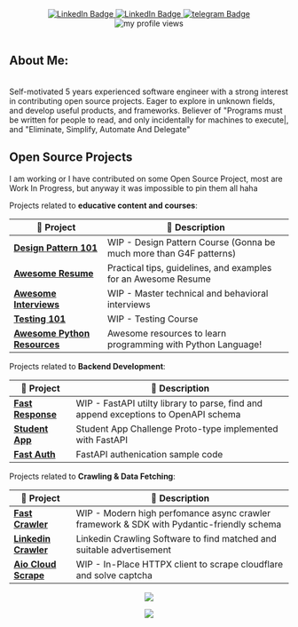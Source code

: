 <div align="center" >
  <div id="badges">
    <a href="https://www.linkedin.com/in/manimozaffar/">
      <img src="https://img.shields.io/badge/LinkedIn-blue?style=for-the-badge&logo=linkedin&logoColor=white" alt="LinkedIn Badge"/>
    </a>
    <a href="mailto:mozaffar20@itu.edu.tr">
      <img src="https://img.shields.io/badge/Gmail-red?style=for-the-badge&logo=gmail&logoColor=white" alt="LinkedIn Badge"/>
    </a>
    <a href="https://t.me/mani_nikou">
      <img src="https://img.shields.io/badge/Telegram-blue?style=for-the-badge&logo=telegram&logoColor=white" alt="telegram Badge"/>
    </a>
  </div>
  <img src="https://komarev.com/ghpvc/?username=manimozaffar&style=for-the-badge&color=blueviolet" alt="my profile views"/>
</div>
<br />

<h2> About Me:</h2>
<br>
Self-motivated 5 years experienced software engineer with a strong interest in contributing open source projects. Eager to explore in unknown fields, and develop useful products, and frameworks. Believer of "Programs must be written for people to read, and only incidentally for machines to execute|, and "Eliminate, Simplify, Automate And Delegate"<br>

## Open Source Projects

I am working or I have contributed on some Open Source Project, most are Work In Progress, but anyway it was impossible to pin them all haha



Projects related to **educative content and courses**:

| 🎁 Project   | 📜 Description  |
|---|---|
| **[Design Pattern 101]** | WIP - Design Pattern Course (Gonna be much more than G4F patterns) |
| **[Awesome Resume]** | Practical tips, guidelines, and examples for an Awesome Resume  |
| **[Awesome Interviews]** | WIP - Master technical and behavioral interviews |
| **[Testing 101]** | WIP - Testing Course |
| **[Awesome Python Resources]** | Awesome resources to learn programming with Python Language! |


Projects related to **Backend Development**:

| 🎁 Project   | 📜 Description  |
|---|---|
| **[Fast Response]** | WIP -  FastAPI utilty library to parse, find and append exceptions to OpenAPI schema |
| **[Student App]** | Student App Challenge Proto-type implemented with FastAPI |
| **[Fast Auth]** | FastAPI authenication sample code |


Projects related to **Crawling & Data Fetching**:

|  🎁 Project   | 📜 Description  |
|---|---|
| **[Fast Crawler]** | WIP - Modern high perfomance async crawler framework & SDK with Pydantic-friendly schema |
| **[Linkedin Crawler]** | Linkedin Crawling Software to find matched and suitable advertisement |
| **[Aio Cloud Scrape]** | WIP - In-Place HTTPX client to scrape cloudflare and solve captcha |


[Design Pattern 101]: https://github.com/ManiMozaffar/design-101
[Awesome Resume]: https://github.com/ManiMozaffar/testing-101
[Awesome Interviews]: https://github.com/ManiMozaffar/testing-101
[Testing 101]: https://github.com/ManiMozaffar/testing-101
[Fast Response]: https://github.com/ManiMozaffar/FastResponse
[Student App]: https://github.com/ManiMozaffar/fast-student
[Fast Auth]: https://github.com/ManiMozaffar/fast-auth
[Fast Crawler]: https://github.com/fast-crawler
[Linkedin Crawler]: https://github.com/ManiMozaffar/linkedIn-scraper
[Aio Cloud Scrape]: https://github.com/ManiMozaffar/aiocloudscraper
[Awesome Python Resources]: https://github.com/DjangoEx/awesome-python-resources

<p align="center"><img src="https://github-readme-streak-stats.herokuapp.com/?user=manimozaffar&theme=dark&hide_border=false"/></p>
<p align="center"><img src="https://github-profile-trophy.vercel.app/?username=manimozaffar&theme=radical&no-frame=false&no-bg=true&margin-w=4"/></p>
